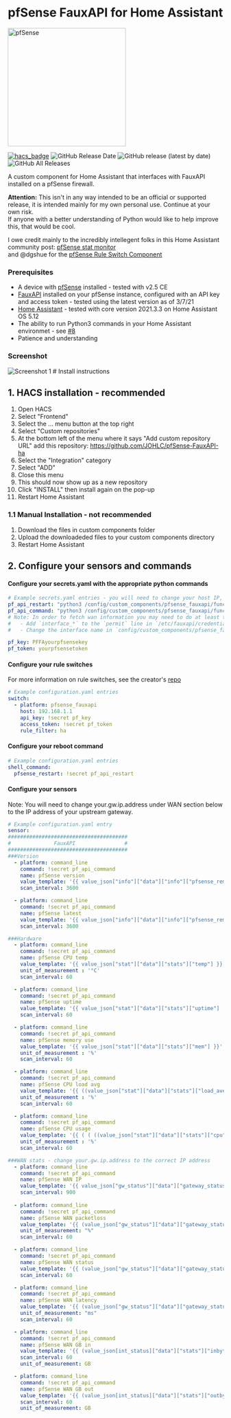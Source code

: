 # pfSense FauxAPI for Home Assistant
<img src="https://raw.githubusercontent.com/home-assistant/brands/master/custom_integrations/pfsense_gateways/logo.png" alt="pfSense" width="275">  

[![hacs_badge](https://img.shields.io/badge/HACS-Custom-orange.svg)](https://github.com/custom-components/hacs)
<img alt="GitHub Release Date" src="https://img.shields.io/github/release-date/johlc/pfSense-FauxAPI-ha"> ![GitHub release (latest by date)](https://img.shields.io/github/v/release/johlc/pfSense-FauxAPI-ha?label=Version&style=flat-square&labelColor=2ea9f4&color=1473ae)
![GitHub All Releases](https://img.shields.io/github/downloads/johlc/pfSense-FauxAPI-ha/total?&label=Total%20Downloads&style=flat-square&labelColor=2ea9f4&color=1473ae) 

A custom component for Home Assistant that interfaces with FauxAPI installed on a pfSense firewall.

**Attention:** This isn't in any way intended to be an official or supported release, it is intended mainly for my own personal use. Continue at your own risk.  
If anyone with a better understanding of Python would like to help improve this, that would be cool. 

I owe credit mainly to the incredibly intellegent folks in this Home Assistant community post: [pfSense stat monitor](https://community.home-assistant.io/t/pfsense-stat-monitor/61070)  
and @dgshue for the [pfSense Rule Switch Component](https://github.com/dgshue/home-assistant-custom-components#pfsense_rule)

### Prerequisites
 - A device with [pfSense](https://www.pfsense.org/) installed - tested with v2.5 CE
 - [FauxAPI](https://github.com/ndejong/pfsense_fauxapi) installed on your pfSense instance, configured with an API key and access token - tested using the latest version as of 3/7/21
 - [Home Assistant](https://www.home-assistant.io/) - tested with core version 2021.3.3 on Home Assistant OS 5.12
 - The ability to run Python3 commands in your Home Assistant environmet - see [#8](https://github.com/JOHLC/pfSense-FauxAPI-ha/issues/8)
 - Patience and understanding 
 
### Screenshot
<img src="https://raw.githubusercontent.com/JOHLC/pfSense-FauxAPI-ha/main/images/sclatest.jpg" alt="Screenshot 1" >
# Install instructions

## 1. HACS installation - recommended<br /> 
1. Open HACS
2. Select "Frontend"
3. Select the ... menu button at the top right
4. Select "Custom repositories"
5. At the bottom left of the menu where it says "Add custom repository URL" add this repository: https://github.com/JOHLC/pfSense-FauxAPI-ha
6. Select the "Integration" category
7. Select "ADD"
8. Close this menu
9. This should now show up as a new repository
10. Click "INSTALL" then install again on the pop-up
11. Restart Home Assistant

### 1.1 Manual Installation - not recommended<br /> 
1. Download the files in custom components folder
2. Upload the downloadeded files to your custom components directory
3. Restart Home Assistant

## 2. Configure your sensors and commands<br /> 

#### Configure your secrets.yaml with the appropriate python commands
```yaml
# Example secrets.yaml entries - you will need to change your host IP, apikey, and accesstoken in each command below
pf_api_restart: "python3 /config/custom_components/pfsense_fauxapi/function-reboot.py 192.168.1.1 PFFAyourapikey youraccesstoken"
pf_api_command: "python3 /config/custom_components/pfsense_fauxapi/function-iterate.py 192.168.1.1 PFFAyourapikey youraccesstoken"
# Note: In order to fetch wan information you may need to do at least the following:
#   - Add `interface_*` to the `permit` line in `/etc/fauxapi/credentials.ini` in your pfSense instance
#   - Change the interface name in `config/custom_components/pfsense_fauxapi/function-iterate.py` if your pfSense wan interface is not `igb0` #e.g. interface = 'igb1' 

pf_key: PFFAyourpfsensekey
pf_token: yourpfsensetoken
```

#### Configure your rule switches
For more information on rule switches, see the creator's [repo](https://github.com/nagyrobi/home-assistant-custom-components-pfsense-ruleswitch)
```yaml
# Example configuration.yaml entries
switch:
  - platform: pfsense_fauxapi
    host: 192.168.1.1
    api_key: !secret pf_key
    access_token: !secret pf_token
    rule_filter: ha
```

#### Configure your reboot command
```yaml
# Example configuration.yaml entries
shell_command:
  pfsense_restart: !secret pf_api_restart
```

#### Configure your sensors
Note: You will need to change your.gw.ip.address under WAN section below to the IP address of your upstream gateway. 
```yaml
# Example configuration.yaml entry
sensor:
#######################################
#              FauxAPI                #
#######################################
###Version
  - platform: command_line
    command: !secret pf_api_command
    name: pfSense version
    value_template: '{{ value_json["info"]["data"]["info"]["pfsense_remote_version"]["installed_version"] }}'
    scan_interval: 3600

  - platform: command_line
    command: !secret pf_api_command
    name: pfSense latest
    value_template: '{{ value_json["info"]["data"]["info"]["pfsense_remote_version"]["version"] }}'
    scan_interval: 3600

###Hardware
  - platform: command_line
    command: !secret pf_api_command
    name: pfSense CPU temp
    value_template: '{{ value_json["stat"]["data"]["stats"]["temp"] }}'
    unit_of_measurement : '°C'
    scan_interval: 60

  - platform: command_line
    command: !secret pf_api_command
    name: pfSense uptime
    value_template: '{{ value_json["stat"]["data"]["stats"]["uptime"] | regex_replace(find=" days ",replace=":",ignorecase=True) | regex_replace(find=" day ",replace=":",ignorecase=True) | regex_replace(find=" hours ",replace=":",ignorecase=True) | regex_replace(find=" hour ",replace=":",ignorecase=True)| regex_replace(find=" Minutes ",replace=":",ignorecase=True) | regex_replace(find=" Minute ",replace=":",ignorecase=True) | regex_replace(find=" Seconds",replace="",ignorecase=True) | regex_replace(find=" Second",replace="",ignorecase=True) }}'
    scan_interval: 60

  - platform: command_line
    command: !secret pf_api_command
    name: pfSense memory use
    value_template: '{{ value_json["stat"]["data"]["stats"]["mem"] }}'
    unit_of_measurement : '%'
    scan_interval: 60

  - platform: command_line
    command: !secret pf_api_command
    name: pfSense CPU load avg
    value_template: '{{ ((value_json["stat"]["data"]["stats"]["load_average"][0] | float) * 100.0 / 2.0 ) | round(0) }}'
    unit_of_measurement : '%'
    scan_interval: 60

  - platform: command_line
    command: !secret pf_api_command
    name: pfSense CPU usage
    value_template: '{{ ( ( ((value_json["stat"]["data"]["stats"]["cpu"].split("|")[0] | float) / (value_json["stat"]["data"]["stats"]["cpu"].split("|")[1] | float)) - 1.0 ) * 100.0 ) | round(1) }}'
    unit_of_measurement : '%'
    scan_interval: 60

###WAN stats - change your.gw.ip.address to the correct IP address
  - platform: command_line
    command: !secret pf_api_command
    name: pfSense WAN IP
    value_template: '{{ value_json["gw_status"]["data"]["gateway_status"]["your.gw.ip.address"]["srcip"] }}'
    scan_interval: 900
    
  - platform: command_line
    command: !secret pf_api_command
    name: pfSense WAN packetloss
    value_template: '{{ (value_json["gw_status"]["data"]["gateway_status"]["your.gw.ip.address"]["loss"]) | regex_replace(find="%",replace="",ignorecase=True) }}'
    unit_of_measurement: "%"
    scan_interval: 60

  - platform: command_line
    command: !secret pf_api_command
    name: pfSense WAN status
    value_template: '{{ (value_json["gw_status"]["data"]["gateway_status"]["your.gw.ip.address"]["status"]) }}'
    scan_interval: 60

  - platform: command_line
    command: !secret pf_api_command
    name: pfSense WAN latency
    value_template: '{{ (value_json["gw_status"]["data"]["gateway_status"]["your.gw.ip.address"]["delay"]) | regex_replace(find="ms",replace="",ignorecase=True) }}' 
    unit_of_measurement: "ms"
    scan_interval: 60

  - platform: command_line
    command: !secret pf_api_command
    name: pfSense WAN GB in
    value_template: '{{ (value_json[int_status]["data"]["stats"]["inbytes"] | float / 1000 / 1000 / 1000) | round(2)}}'
    scan_interval: 60
    unit_of_measurement: GB

  - platform: command_line
    command: !secret pf_api_command
    name: pfSense WAN GB out
    value_template: '{{ (value_json[int_status]["data"]["stats"]["outbytes"] | float / 1000 / 1000 / 1000) | round(2)}}'
    scan_interval: 60
    unit_of_measurement: GB
